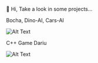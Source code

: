 👋 Hi, Take a look in some projects...

Bocha, Dino-AI, Cars-AI

![Alt Text](projects-show3.gif)

C++ Game Dariu

![Alt Text](dariu.gif)

<!---
ivansansao/ivansansao is a ✨ special ✨ repository because its `README.md` (this file) appears on your GitHub profile.
You can click the Preview link to take a look at your changes.
--->
